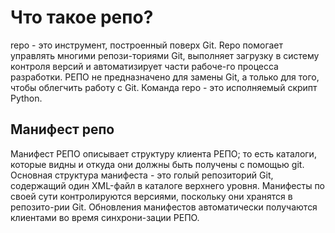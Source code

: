 # Что такое репо? 

repo - это инструмент, построенный поверх Git. Repo помогает управлять многими репози-ториями Git, выполняет загрузку в систему контроля версий и автоматизирует части рабоче-го процесса разработки. РЕПО не предназначено для замены Git, а только для того, чтобы облегчить работу с Git. Команда repo -  это исполняемый скрипт Python.

## Манифест репо

Манифест РЕПО описывает структуру клиента РЕПО; то есть каталоги, которые видны и откуда они должны быть получены с помощью git. 
Основная структура манифеста - это голый репозиторий Git, содержащий один XML-файл в каталоге верхнего уровня.
Манифесты по своей сути контролируются версиями, поскольку они хранятся в репозито-рии Git. Обновления манифестов автоматически получаются клиентами во время синхрони-зации РЕПО. 

